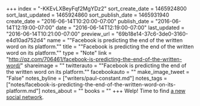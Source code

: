 +++
index = "-KKEvLXBeyFqf2MgYDz2"
sort_create_date = 1465924800
sort_last_updated = 1465924860
sort_publish_date = 1465931940
create_date = "2016-06-14T10:20:00-07:00"
publish_date = "2016-06-14T12:19:00-07:00"
date = "2016-06-14T12:19:00-07:00"
last_updated = "2016-06-14T10:21:00-07:00"
preview_url = "69b18e14-37c6-3de0-3160-e4d10ad752d4"
name = "\"Facebook is predicting the end of the written word on its platform.\""
title = "\"Facebook is predicting the end of the written word on its platform.\""
type = "Note"
link = "http://qz.com/706461/facebook-is-predicting-the-end-of-the-written-word/"
shareimage = ""
twitterauto = "\"Facebook is predicting the end of the written word on its platform.\""
facebookauto = ""
make_image_tweet = "False"
notes_byline = ["writers/paul-constant.md"]
notes_tags = ["notes/facebook-is-predicting-the-end-of-the-written-word-on-its-platform.md"]
notes_about = ""
books = ""
+++
Welp! Time to find [a new social network](http://qz.com/706461/facebook-is-predicting-the-end-of-the-written-word/).